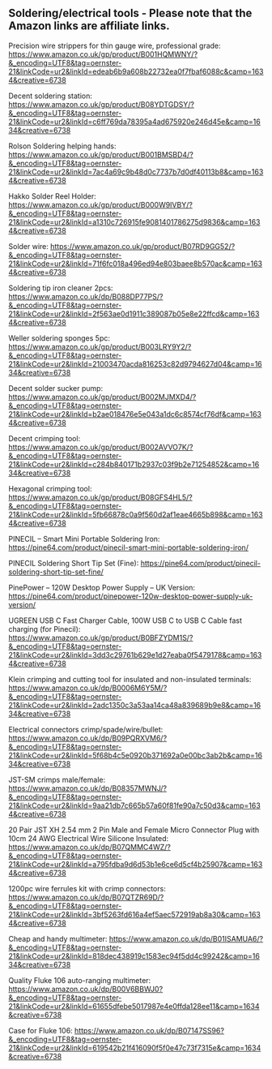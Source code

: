 ## Soldering/electrical tools - Please note that the Amazon links are affiliate links.

Precision wire strippers for thin gauge wire, professional grade: https://www.amazon.co.uk/gp/product/B001HQMWNY/?&_encoding=UTF8&tag=oernster-21&linkCode=ur2&linkId=edeab6b9a608b22732ea0f7fbaf6088c&camp=1634&creative=6738

Decent soldering station: https://www.amazon.co.uk/gp/product/B08YDTGDSY/?&_encoding=UTF8&tag=oernster-21&linkCode=ur2&linkId=c6ff769da78395a4ad675920e246d45e&camp=1634&creative=6738

Rolson Soldering helping hands: https://www.amazon.co.uk/gp/product/B001BMSBD4/?&_encoding=UTF8&tag=oernster-21&linkCode=ur2&linkId=7ac4a69c9b48d0c7737b7d0df40113b8&camp=1634&creative=6738

Hakko Solder Reel Holder: https://www.amazon.co.uk/gp/product/B000W9IVBY/?&_encoding=UTF8&tag=oernster-21&linkCode=ur2&linkId=a1310c726915fe9081401786275d9836&camp=1634&creative=6738

Solder wire: https://www.amazon.co.uk/gp/product/B07RD9GG52/?&_encoding=UTF8&tag=oernster-21&linkCode=ur2&linkId=71f6fc018a496ed94e803baee8b570ac&camp=1634&creative=6738

Soldering tip iron cleaner 2pcs: https://www.amazon.co.uk/dp/B088DP77PS/?&_encoding=UTF8&tag=oernster-21&linkCode=ur2&linkId=2f563ae0d1911c389087b05e8e22ffcd&camp=1634&creative=6738

Weller soldering sponges 5pc: https://www.amazon.co.uk/gp/product/B003LRY9Y2/?&_encoding=UTF8&tag=oernster-21&linkCode=ur2&linkId=21003470acda816253c82d9794627d04&camp=1634&creative=6738

Decent solder sucker pump: https://www.amazon.co.uk/gp/product/B002MJMXD4/?&_encoding=UTF8&tag=oernster-21&linkCode=ur2&linkId=b2ae018476e5e043a1dc6c8574cf76df&camp=1634&creative=6738

Decent crimping tool: https://www.amazon.co.uk/gp/product/B002AVVO7K/?&_encoding=UTF8&tag=oernster-21&linkCode=ur2&linkId=c284b840171b2937c03f9b2e71254852&camp=1634&creative=6738

Hexagonal crimping tool: https://www.amazon.co.uk/gp/product/B08GFS4HL5/?&_encoding=UTF8&tag=oernster-21&linkCode=ur2&linkId=5fb66878c0a9f560d2af1eae4665b898&camp=1634&creative=6738

PINECIL – Smart Mini Portable Soldering Iron: https://pine64.com/product/pinecil-smart-mini-portable-soldering-iron/

PINECIL Soldering Short Tip Set (Fine): https://pine64.com/product/pinecil-soldering-short-tip-set-fine/

PinePower – 120W Desktop Power Supply – UK Version: https://pine64.com/product/pinepower-120w-desktop-power-supply-uk-version/

UGREEN USB C Fast Charger Cable, 100W USB C to USB C Cable fast charging (for Pinecil): https://www.amazon.co.uk/gp/product/B0BFZYDM1S/?&_encoding=UTF8&tag=oernster-21&linkCode=ur2&linkId=3dd3c29761b629e1d27eaba0f5479178&camp=1634&creative=6738

Klein crimping and cutting tool for insulated and non-insulated terminals: https://www.amazon.co.uk/dp/B0006M6Y5M/?&_encoding=UTF8&tag=oernster-21&linkCode=ur2&linkId=2adc1350c3a53aa14ca48a839689b9e8&camp=1634&creative=6738

Electrical connectors crimp/spade/wire/bullet: https://www.amazon.co.uk/dp/B09PQRXVM6/?&_encoding=UTF8&tag=oernster-21&linkCode=ur2&linkId=5f68b4c5e0920b371692a0e00bc3ab2b&camp=1634&creative=6738

JST-SM crimps male/female: https://www.amazon.co.uk/dp/B08357MWNJ/?&_encoding=UTF8&tag=oernster-21&linkCode=ur2&linkId=9aa21db7c665b57a60f81fe90a7c50d3&camp=1634&creative=6738

20 Pair JST XH 2.54 mm 2 Pin Male and Female Micro Connector Plug with 10cm 24 AWG Electrical Wire Silicone Insulated: https://www.amazon.co.uk/dp/B07QMMC4WZ/?&_encoding=UTF8&tag=oernster-21&linkCode=ur2&linkId=a795fdba9d6d53b1e6ce6d5cf4b25907&camp=1634&creative=6738

1200pc wire ferrules kit with crimp connectors: https://www.amazon.co.uk/dp/B07QTZR69D/?&_encoding=UTF8&tag=oernster-21&linkCode=ur2&linkId=3bf5263fd616a4ef5aec572919ab8a30&camp=1634&creative=6738

Cheap and handy multimeter: https://www.amazon.co.uk/dp/B01ISAMUA6/?&_encoding=UTF8&tag=oernster-21&linkCode=ur2&linkId=818dec438919c1583ec94f5dd4c99242&camp=1634&creative=6738

Quality Fluke 106 auto-ranging multimeter: https://www.amazon.co.uk/dp/B00V6BBWJ0?&_encoding=UTF8&tag=oernster-21&linkCode=ur2&linkId=61655dfebe5017987e4e0ffda128ee11&camp=1634&creative=6738

Case for Fluke 106: https://www.amazon.co.uk/dp/B07147SS96?&_encoding=UTF8&tag=oernster-21&linkCode=ur2&linkId=619542b21f416090f5f0e47c73f7315e&camp=1634&creative=6738
